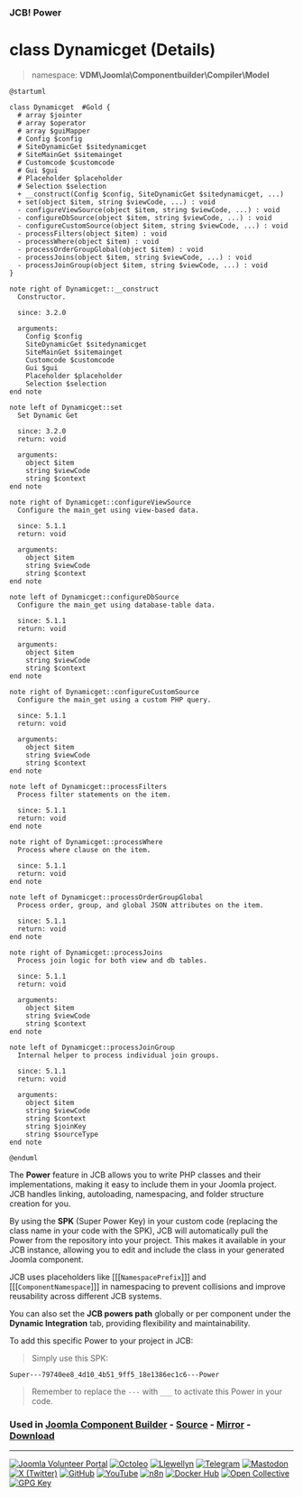 ### JCB! Power
# class Dynamicget (Details)
> namespace: **VDM\Joomla\Componentbuilder\Compiler\Model**

```uml
@startuml

class Dynamicget  #Gold {
  # array $jointer
  # array $operator
  # array $guiMapper
  # Config $config
  # SiteDynamicGet $sitedynamicget
  # SiteMainGet $sitemainget
  # Customcode $customcode
  # Gui $gui
  # Placeholder $placeholder
  # Selection $selection
  + __construct(Config $config, SiteDynamicGet $sitedynamicget, ...)
  + set(object $item, string $viewCode, ...) : void
  - configureViewSource(object $item, string $viewCode, ...) : void
  - configureDbSource(object $item, string $viewCode, ...) : void
  - configureCustomSource(object $item, string $viewCode, ...) : void
  - processFilters(object $item) : void
  - processWhere(object $item) : void
  - processOrderGroupGlobal(object $item) : void
  - processJoins(object $item, string $viewCode, ...) : void
  - processJoinGroup(object $item, string $viewCode, ...) : void
}

note right of Dynamicget::__construct
  Constructor.

  since: 3.2.0
  
  arguments:
    Config $config
    SiteDynamicGet $sitedynamicget
    SiteMainGet $sitemainget
    Customcode $customcode
    Gui $gui
    Placeholder $placeholder
    Selection $selection
end note

note left of Dynamicget::set
  Set Dynamic Get

  since: 3.2.0
  return: void
  
  arguments:
    object $item
    string $viewCode
    string $context
end note

note right of Dynamicget::configureViewSource
  Configure the main_get using view-based data.

  since: 5.1.1
  return: void
  
  arguments:
    object $item
    string $viewCode
    string $context
end note

note left of Dynamicget::configureDbSource
  Configure the main_get using database-table data.

  since: 5.1.1
  return: void
  
  arguments:
    object $item
    string $viewCode
    string $context
end note

note right of Dynamicget::configureCustomSource
  Configure the main_get using a custom PHP query.

  since: 5.1.1
  return: void
  
  arguments:
    object $item
    string $viewCode
    string $context
end note

note left of Dynamicget::processFilters
  Process filter statements on the item.

  since: 5.1.1
  return: void
end note

note right of Dynamicget::processWhere
  Process where clause on the item.

  since: 5.1.1
  return: void
end note

note left of Dynamicget::processOrderGroupGlobal
  Process order, group, and global JSON attributes on the item.

  since: 5.1.1
  return: void
end note

note right of Dynamicget::processJoins
  Process join logic for both view and db tables.

  since: 5.1.1
  return: void
  
  arguments:
    object $item
    string $viewCode
    string $context
end note

note left of Dynamicget::processJoinGroup
  Internal helper to process individual join groups.

  since: 5.1.1
  return: void
  
  arguments:
    object $item
    string $viewCode
    string $context
    string $joinKey
    string $sourceType
end note

@enduml
```

The **Power** feature in JCB allows you to write PHP classes and their implementations,
making it easy to include them in your Joomla project. JCB handles linking, autoloading,
namespacing, and folder structure creation for you.

By using the **SPK** (Super Power Key) in your custom code (replacing the class name
in your code with the SPK), JCB will automatically pull the Power from the repository
into your project. This makes it available in your JCB instance, allowing you to edit
and include the class in your generated Joomla component.

JCB uses placeholders like [[[`NamespacePrefix`]]] and [[[`ComponentNamespace`]]] in
namespacing to prevent collisions and improve reusability across different JCB systems.

You can also set the **JCB powers path** globally or per component under the
**Dynamic Integration** tab, providing flexibility and maintainability.

To add this specific Power to your project in JCB:

> Simply use this SPK:
```
Super---79740ee8_4d10_4b51_9ff5_18e1386ec1c6---Power
```
> Remember to replace the `---` with `___` to activate this Power in your code.

### Used in [Joomla Component Builder](https://www.joomlacomponentbuilder.com) - [Source](https://git.vdm.dev/joomla/Component-Builder) - [Mirror](https://github.com/vdm-io/Joomla-Component-Builder) - [Download](https://git.vdm.dev/joomla/pkg-component-builder/releases)

---
[![Joomla Volunteer Portal](https://img.shields.io/badge/-Joomla-gold?logo=joomla)](https://volunteers.joomla.org/joomlers/1396-llewellyn-van-der-merwe "Join Llewellyn on the Joomla Volunteer Portal: Shaping the Future Together!") [![Octoleo](https://img.shields.io/badge/-Octoleo-black?logo=linux)](https://git.vdm.dev/octoleo "--quiet") [![Llewellyn](https://img.shields.io/badge/-Llewellyn-ffffff?logo=gitea)](https://git.vdm.dev/Llewellyn "Collaborate and Innovate with Llewellyn on Git: Building a Better Code Future!") [![Telegram](https://img.shields.io/badge/-Telegram-blue?logo=telegram)](https://t.me/Joomla_component_builder "Join Llewellyn and the Community on Telegram: Building Joomla Components Together!") [![Mastodon](https://img.shields.io/badge/-Mastodon-9e9eec?logo=mastodon)](https://joomla.social/@llewellyn "Connect and Engage with Llewellyn on Joomla Social: Empowering Communities, One Post at a Time!") [![X (Twitter)](https://img.shields.io/badge/-X-black?logo=x)](https://x.com/llewellynvdm "Join the Conversation with Llewellyn on X: Where Ideas Take Flight!") [![GitHub](https://img.shields.io/badge/-GitHub-181717?logo=github)](https://github.com/Llewellynvdm "Build, Innovate, and Thrive with Llewellyn on GitHub: Turning Ideas into Impact!") [![YouTube](https://img.shields.io/badge/-YouTube-ff0000?logo=youtube)](https://www.youtube.com/@OctoYou "Explore, Learn, and Create with Llewellyn on YouTube: Your Gateway to Inspiration!") [![n8n](https://img.shields.io/badge/-n8n-black?logo=n8n)](https://n8n.io/creators/octoleo "Effortless Automation and Impactful Workflows with Llewellyn on n8n!") [![Docker Hub](https://img.shields.io/badge/-Docker-grey?logo=docker)](https://hub.docker.com/u/llewellyn "Llewellyn on Docker: Containerize Your Creativity!") [![Open Collective](https://img.shields.io/badge/-Donate-green?logo=opencollective)](https://opencollective.com/joomla-component-builder "Donate towards JCB: Help Llewellyn financially so he can continue developing this great tool!") [![GPG Key](https://img.shields.io/badge/-GPG-blue?logo=gnupg)](https://git.vdm.dev/Llewellyn/gpg "Unlock Trust and Security with Llewellyn's GPG Key: Your Gateway to Verified Connections!")